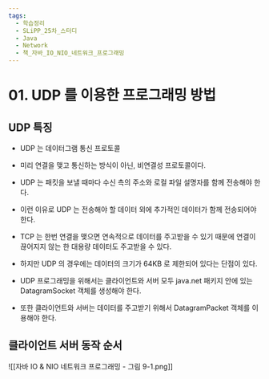 ```yaml
---
tags:
  - 학습정리
  - SLiPP_25차_스터디
  - Java
  - Network
  - 책_자바_IO_NIO_네트워크_프로그래밍
---
```

# 01. UDP 를 이용한 프로그래밍 방법

## UDP 특징

- UDP 는 데이터그램 통신 프로토콜
- 미리 연결을 맺고 통신하는 방식이 아닌, 비연결성 프로토콜이다.

- UDP 는 패킷을 보낼 때마다 수신 측의 주소와 로컬 파일 설명자를 함께 전송해야 한다.
- 이런 이유로 UDP 는 전송해야 할 데이터 외에 추가적인 데이터가 함께 전송되어야 한다.

- TCP 는 한번 연결을 맺으면 연속적으로 데이터를 주고받을 수 있기 때문에 연결이 끊어지지 않는 한 대용량 데이터도 주고받을 수 있다.
- 하지만 UDP 의 경우에는 데이터의 크기가 64KB 로 제한되어 있다는 단점이 있다.

- UDP 프로그래밍을 위해서는 클라이언트와 서버 모두 java.net 패키지 안에 있는 DatagramSocket 객체를 생성해야 한다.
- 또한 클라이언트와 서버는 데이터를 주고받기 위해서 DatagramPacket 객체를 이용해야 한다.

## 클라이언트 서버 동작 순서

![[자바 IO & NIO 네트워크 프로그래밍 - 그림 9-1.png]]





